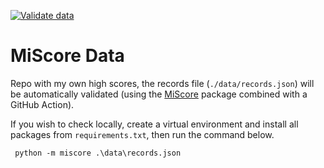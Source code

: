 [![Validate data](https://github.com/sepro/MiScore-data/actions/workflows/validate.yml/badge.svg)](https://github.com/sepro/MiScore-data/actions/workflows/validate.yml)

# MiScore Data

Repo with my own high scores, the records file (```./data/records.json```) will be automatically validated (using
the [MiScore](https://github.com/sepro/MiScore) package combined with a GitHub Action).

If you wish to check locally, create a virtual environment and install all packages from ```requirements.txt```,
then run the command below.

```commandline
 python -m miscore .\data\records.json
```